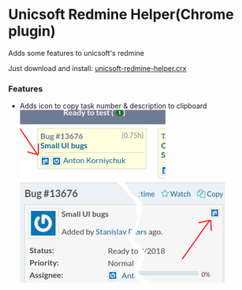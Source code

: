# Unicsoft Redmine Helper(Chrome plugin)
Adds some features to unicsoft's redmine

Just download and install: [unicsoft-redmine-helper.crx](/raw/master/dist/unicsoft-redmine-helper.crx)

### Features

- Adds icon to copy task number & description to clipboard  
  ![Example 1](./example-1.png)  
  ![Example 2](./example-2.png)
